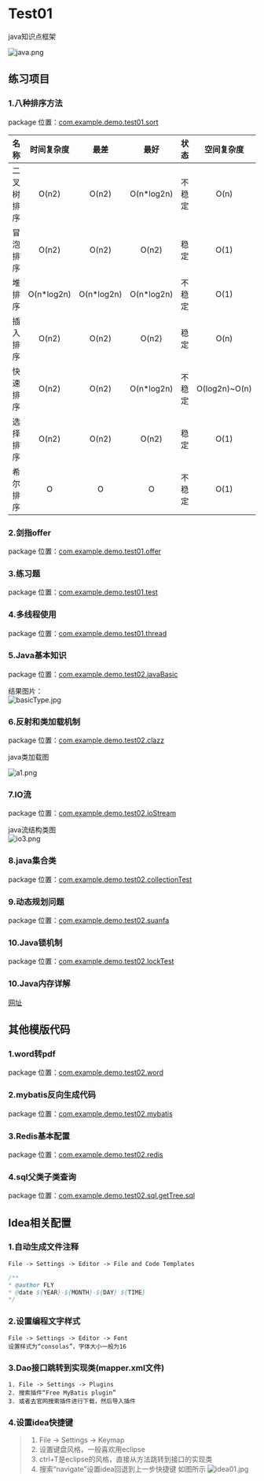 # Test01
java知识点框架

![java.png](src/main/resources/img/java.png)

## 练习项目
### 1.八种排序方法
package 位置：[com.example.demo.test01.sort](src/main/java/com/example/demo/test01/sort)

|     名称      | 时间复杂度      |   最差          |    最好       |  状态           |空间复杂度     |
| :----------: | :----------:   | :----------:   | :----------:  |  :----------:  |:----------:   |
| 二叉树排序    | O(n2)          |O(n2)	     |      O(n*log2n)	 |   不稳定        |       O(n)   |
| 冒泡排序      | O(n2)          |O(n2)	     |      O(n2)    	 |     稳定        |       O(1)   |
| 堆排序        | O(n*log2n)     |O(n*log2n) |      O(n*log2n)	 |   不稳定        |       O(1)   |
| 插入排序      | O(n2)          |O(n2)	     |      O(n2)    	 |     稳定        |       O(n)   |
| 快速排序      | O(n2)          |O(n2)	     |      O(n*log2n)	 |   不稳定        |       O(log2n)~O(n)   |
| 选择排序      | O(n2)          |O(n2)	     |      O(n2)	     |     稳定        |       O(1)   |
| 希尔排序      | O              |O    	     |      O        	 |   不稳定        |       O(1)   |


### 2.剑指offer
package 位置：[com.example.demo.test01.offer](src/main/java/com/example/demo/test01/offer)

### 3.练习题
package 位置：[com.example.demo.test01.test](src/main/java/com/example/demo/test01/test)
    
### 4.多线程使用            
package 位置：[com.example.demo.test01.thread](src/main/java/com/example/demo/test01/thread)
    
### 5.Java基本知识            
package 位置：[com.example.demo.test02.javaBasic](src/main/java/com/example/demo/test02/javaBasic)

结果图片：  
![basicType.jpg](src/main/resources/img/basicType.jpg)

### 6.反射和类加载机制            
package 位置：[com.example.demo.test02.clazz](src/main/java/com/example/demo/test02/clazz)
 
java类加载图

![a1.png](src/main/resources/img/loader.png)  

### 7.IO流
package 位置：[com.example.demo.test02.ioStream](src/main/java/com/example/demo/test02/ioStream)

java流结构类图  
![io3.png](src/main/resources/img/io3.png)

### 8.java集合类
package 位置：[com.example.demo.test02.collectionTest](src/main/java/com/example/demo/test02/collectionTest)

### 9.动态规划问题            
package 位置：[com.example.demo.test02.suanfa](src/main/java/com/example/demo/test02/suanfa)

### 10.Java锁机制            
package 位置：[com.example.demo.test02.lockTest](src/main/java/com/example/demo/test02/lockTest)

### 10.Java内存详解            
[网址](https://www.nowcoder.com/discuss/151138?type=1)

## 其他模版代码
### 1.word转pdf
package 位置：[com.example.demo.test02.word](src/main/java/com/example/demo/test02/word)

### 2.mybatis反向生成代码
package 位置：[com.example.demo.test02.mybatis](src/main/java/com/example/demo/test02/mybatis)

### 3.Redis基本配置
package 位置：[com.example.demo.test02.redis](src/main/java/com/example/demo/test02/redis)

### 4.sql父类子类查询
package 位置：[com.example.demo.test02.sql.getTree.sql](src/main/java/com/example/demo/test02/sql/getTree.sql)


## Idea相关配置
### 1.自动生成文件注释
    File -> Settings -> Editor -> File and Code Templates   
```java
/**
* @author FLY
* @date ${YEAR}-${MONTH}-${DAY} ${TIME}
*/
```
### 2.设置编程文字样式
    File -> Settings -> Editor -> Font
    设置样式为“consolas”，字体大小一般为16
    
### 3.Dao接口跳转到实现类(mapper.xml文件)
    1. File -> Settings -> Plugins 
    2. 搜索插件“Free MyBatis plugin”
    3. 或者去官网搜索插件进行下载，然后导入插件
    
### 4.设置idea快捷键
>1. File -> Settings -> Keymap  
>2. 设置键盘风格，一般喜欢用eclipse
>3. ctrl+T是eclipse的风格，直接从方法跳转到接口的实现类    
>4. 搜索“navigate”设置idea回退到上一步快捷键
如图所示
![idea01.jpg](src/main/resources/img/idea01.jpg)